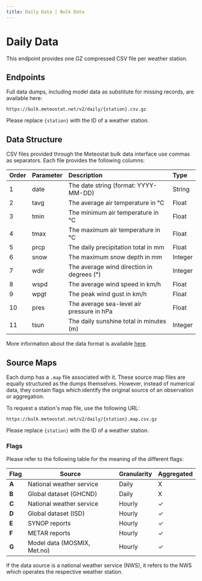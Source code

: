 ```yaml
---
title: Daily Data | Bulk Data
---
```


# Daily Data

This endpoint provides one GZ compressed CSV file per weather station.

## Endpoints

Full data dumps, including model data as substitute for missing records, are available here:

```
https://bulk.meteostat.net/v2/daily/{station}.csv.gz
```

Please replace `{station}` with the ID of a weather station.

## Data Structure

CSV files provided through the Meteostat bulk data interface use commas as separators. Each file provides the following columns:

| **Order** | **Parameter** | **Description**                           | **Type** |
| :-------- | :------------ | :---------------------------------------- | :------- |
| 1         | date          | The date string (format: YYYY-MM-DD)      | String   |
| 2         | tavg          | The average air temperature in °C         | Float    |
| 3         | tmin          | The minimum air temperature in °C         | Float    |
| 4         | tmax          | The maximum air temperature in °C         | Float    |
| 5         | prcp          | The daily precipitation total in mm       | Float    |
| 6         | snow          | The maximum snow depth in mm              | Integer  |
| 7         | wdir          | The average wind direction in degrees (°) | Integer  |
| 8         | wspd          | The average wind speed in km/h            | Float    |
| 9         | wpgt          | The peak wind gust in km/h                | Float    |
| 10        | pres          | The average sea-level air pressure in hPa | Float    |
| 11        | tsun          | The daily sunshine total in minutes (m)   | Integer  |

More information about the data format is available [here](/formats.html).

## Source Maps

Each dump has a `.map` file associated with it. These source map files are equally structured as the dumps themselves. However, instead of numerical data, they contain flags which identify the original source of an observation or aggregation.

To request a station's map file, use the following URL:

```
https://bulk.meteostat.net/v2/daily/{station}.map.csv.gz
```

Please replace `{station}` with the ID of a weather station.

### Flags

Please refer to the following table for the meaning of the different flags:

| **Flag** | **Source**                  | **Granularity** | **Aggregated** |
| -------- | --------------------------- | --------------- | -------------- |
| **A**    | National weather service    | Daily           | X              |
| **B**    | Global dataset (GHCND)      | Daily           | X              |
| **C**    | National weather service    | Hourly          | ✓              |
| **D**    | Global dataset (ISD)        | Hourly          | ✓              |
| **E**    | SYNOP reports               | Hourly          | ✓              |
| **F**    | METAR reports               | Hourly          | ✓              |
| **G**    | Model data (MOSMIX, Met.no) | Hourly          | ✓              |

If the data source is a national weather service (NWS), it refers to the NWS which operates the respective weather station.